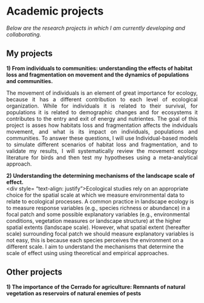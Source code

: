 ---
---

# Academic projects

   *Below are the research projects in which I am currently developing and collaborating.*
    <br />
## My projects

  **1) From individuals to communities: understanding the effects of habitat loss and fragmentation on movement and the dynamics of populations and communities.**
 <br />
  <div style="text-align: justify">The movement of individuals is an element of great importance for ecology, because it has a different contribution to each level of ecological 
  organization. While for individuals it is related to their survival, for populations it is related to demographic changes and for ecosystems it contributes to the entry and exit 
  of energy and nutrientes. The goal of this project is asses how habitats loss and fragmentation affects the indviduals movement, and what is its impact on individuals, 
  populations and communities. To answer these questions, I will use Individual-based models to simulate different scenarios of habitat loss and fragmentation, and to validate my 
  results, I will systematically review the movement ecology literature for birds and then test my hypotheses using a meta-analytical approach. </div>
     
  **2) Understanding the determining mechanisms of the landscape scale of effect.**
  <br />
    <div style= “text-align: justify”>Ecological studies rely on an appropriate choice for the spatial scale at which we measure environmental data to relate to ecological 
    processes. A common practice in landscape ecology is to measure response variables (e.g., species richness or abundance) in a focal patch and some possible explanatory 
    variables (e.g., environmental conditions, vegetation measures or landscape structure) at the higher spatial extents (landscape scale). However, what spatial extent (hereafter 
    scale) surrounding focal patch we should measure explanatory variables is not easy, this is because each species perceives the environment on a different scale. I aim to 
    understand the mechanisms that determine the scale of effect using using theoretical and empirical approaches.</div>
    
## Other projects

   **1) The importance of the Cerrado for agriculture: Remnants of natural vegetation as reservoirs of natural enemies of pests**
    <br />
